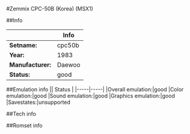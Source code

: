 #Zemmix CPC-50B (Korea) (MSX1)

##Info

||Info|
|-----|-----|
|**Setname:**|cpc50b
|**Year:**|1983
|**Manufacturer:**|Daewoo
|**Status:**|good

##Emulation info
|| Status |
|-----|-----|
|Overall emulation:|good
|Color emulation:|good
|Sound emulation:|good
|Graphics emulation:|good
|Savestates:|unsupported

##Tech info

##Romset info

<!--- START OF EDITED COMMENT DO NOT TOUCH TEXT ABOVE-->
